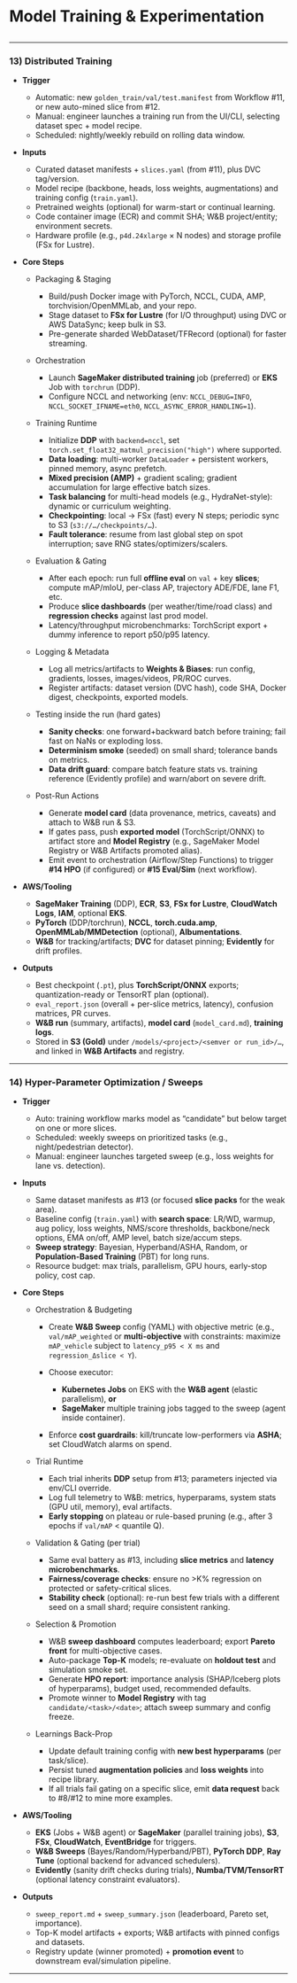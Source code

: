 # Model Training & Experimentation

##
---

### 13) Distributed Training

* **Trigger**

  * Automatic: new `golden_train/val/test.manifest` from Workflow #11, or new auto-mined slice from #12.
  * Manual: engineer launches a training run from the UI/CLI, selecting dataset spec + model recipe.
  * Scheduled: nightly/weekly rebuild on rolling data window.

* **Inputs**

  * Curated dataset manifests + `slices.yaml` (from #11), plus DVC tag/version.
  * Model recipe (backbone, heads, loss weights, augmentations) and training config (`train.yaml`).
  * Pretrained weights (optional) for warm-start or continual learning.
  * Code container image (ECR) and commit SHA; W\&B project/entity; environment secrets.
  * Hardware profile (e.g., `p4d.24xlarge` × N nodes) and storage profile (FSx for Lustre).

* **Core Steps**

  * Packaging & Staging

    * Build/push Docker image with PyTorch, NCCL, CUDA, AMP, torchvision/OpenMMLab, and your repo.
    * Stage dataset to **FSx for Lustre** (for I/O throughput) using DVC or AWS DataSync; keep bulk in S3.
    * Pre-generate sharded WebDataset/TFRecord (optional) for faster streaming.
  * Orchestration

    * Launch **SageMaker distributed training** job (preferred) or **EKS** Job with `torchrun` (DDP).
    * Configure NCCL and networking (env: `NCCL_DEBUG=INFO`, `NCCL_SOCKET_IFNAME=eth0`, `NCCL_ASYNC_ERROR_HANDLING=1`).
  * Training Runtime

    * Initialize **DDP** with `backend=nccl`, set `torch.set_float32_matmul_precision("high")` where supported.
    * **Data loading**: multi-worker `DataLoader` + persistent workers, pinned memory, async prefetch.
    * **Mixed precision (AMP)** + gradient scaling; gradient accumulation for large effective batch sizes.
    * **Task balancing** for multi-head models (e.g., HydraNet-style): dynamic or curriculum weighting.
    * **Checkpointing**: local → FSx (fast) every N steps; periodic sync to S3 (`s3://…/checkpoints/…`).
    * **Fault tolerance**: resume from last global step on spot interruption; save RNG states/optimizers/scalers.
  * Evaluation & Gating

    * After each epoch: run full **offline eval** on `val` + key **slices**; compute mAP/mIoU, per-class AP, trajectory ADE/FDE, lane F1, etc.
    * Produce **slice dashboards** (per weather/time/road class) and **regression checks** against last prod model.
    * Latency/throughput microbenchmarks: TorchScript export + dummy inference to report p50/p95 latency.
  * Logging & Metadata

    * Log all metrics/artifacts to **Weights & Biases**: run config, gradients, losses, images/videos, PR/ROC curves.
    * Register artifacts: dataset version (DVC hash), code SHA, Docker digest, checkpoints, exported models.
  * Testing inside the run (hard gates)

    * **Sanity checks**: one forward+backward batch before training; fail fast on NaNs or exploding loss.
    * **Determinism smoke** (seeded) on small shard; tolerance bands on metrics.
    * **Data drift guard**: compare batch feature stats vs. training reference (Evidently profile) and warn/abort on severe drift.
  * Post-Run Actions

    * Generate **model card** (data provenance, metrics, caveats) and attach to W\&B run & S3.
    * If gates pass, push **exported model** (TorchScript/ONNX) to artifact store and **Model Registry** (e.g., SageMaker Model Registry or W\&B Artifacts promoted alias).
    * Emit event to orchestration (Airflow/Step Functions) to trigger **#14 HPO** (if configured) or **#15 Eval/Sim** (next workflow).

* **AWS/Tooling**

  * **SageMaker Training** (DDP), **ECR**, **S3**, **FSx for Lustre**, **CloudWatch Logs**, **IAM**, optional **EKS**.
  * **PyTorch** (DDP/torchrun), **NCCL**, **torch.cuda.amp**, **OpenMMLab/MMDetection** (optional), **Albumentations**.
  * **W\&B** for tracking/artifacts; **DVC** for dataset pinning; **Evidently** for drift profiles.

* **Outputs**

  * Best checkpoint (`.pt`), plus **TorchScript/ONNX** exports; quantization-ready or TensorRT plan (optional).
  * `eval_report.json` (overall + per-slice metrics, latency), confusion matrices, PR curves.
  * **W\&B run** (summary, artifacts), **model card** (`model_card.md`), **training logs**.
  * Stored in **S3 (Gold)** under `/models/<project>/<semver or run_id>/…`, and linked in **W\&B Artifacts** and registry.

---

### 14) Hyper-Parameter Optimization / Sweeps

* **Trigger**

  * Auto: training workflow marks model as “candidate” but below target on one or more slices.
  * Scheduled: weekly sweeps on prioritized tasks (e.g., night/pedestrian detector).
  * Manual: engineer launches targeted sweep (e.g., loss weights for lane vs. detection).

* **Inputs**

  * Same dataset manifests as #13 (or focused **slice packs** for the weak area).
  * Baseline config (`train.yaml`) with **search space**: LR/WD, warmup, aug policy, loss weights, NMS/score thresholds, backbone/neck options, EMA on/off, AMP level, batch size/accum steps.
  * **Sweep strategy**: Bayesian, Hyperband/ASHA, Random, or **Population-Based Training** (PBT) for long runs.
  * Resource budget: max trials, parallelism, GPU hours, early-stop policy, cost cap.

* **Core Steps**

  * Orchestration & Budgeting

    * Create **W\&B Sweep** config (YAML) with objective metric (e.g., `val/mAP_weighted` or **multi-objective** with constraints: maximize `mAP_vehicle` subject to `latency_p95 < X ms` and `regression_Δslice < Y`).
    * Choose executor:

      * **Kubernetes Jobs** on EKS with the **W\&B agent** (elastic parallelism), **or**
      * **SageMaker** multiple training jobs tagged to the sweep (agent inside container).
    * Enforce **cost guardrails**: kill/truncate low-performers via **ASHA**; set CloudWatch alarms on spend.
  * Trial Runtime

    * Each trial inherits **DDP** setup from #13; parameters injected via env/CLI override.
    * Log full telemetry to W\&B: metrics, hyperparams, system stats (GPU util, memory), eval artifacts.
    * **Early stopping** on plateau or rule-based pruning (e.g., after 3 epochs if `val/mAP` < quantile Q).
  * Validation & Gating (per trial)

    * Same eval battery as #13, including **slice metrics** and **latency microbenchmarks**.
    * **Fairness/coverage checks**: ensure no >K% regression on protected or safety-critical slices.
    * **Stability check** (optional): re-run best few trials with a different seed on a small shard; require consistent ranking.
  * Selection & Promotion

    * W\&B **sweep dashboard** computes leaderboard; export **Pareto front** for multi-objective cases.
    * Auto-package **Top-K** models; re-evaluate on **holdout test** and simulation smoke set.
    * Generate **HPO report**: importance analysis (SHAP/Iceberg plots of hyperparams), budget used, recommended defaults.
    * Promote winner to **Model Registry** with tag `candidate/<task>/<date>`; attach sweep summary and config freeze.
  * Learnings Back-Prop

    * Update default training config with **new best hyperparams** (per task/slice).
    * Persist tuned **augmentation policies** and **loss weights** into recipe library.
    * If all trials fail gating on a specific slice, emit **data request** back to #8/#12 to mine more examples.

* **AWS/Tooling**

  * **EKS** (Jobs + W\&B agent) or **SageMaker** (parallel training jobs), **S3**, **FSx**, **CloudWatch**, **EventBridge** for triggers.
  * **W\&B Sweeps** (Bayes/Random/Hyperband/PBT), **PyTorch DDP**, **Ray Tune** (optional backend for advanced schedulers).
  * **Evidently** (sanity drift checks during trials), **Numba/TVM/TensorRT** (optional latency constraint evaluators).

* **Outputs**

  * `sweep_report.md` + `sweep_summary.json` (leaderboard, Pareto set, importance).
  * Top-K model artifacts + exports; W\&B artifacts with pinned configs and datasets.
  * Registry update (winner promoted) + **promotion event** to downstream eval/simulation pipeline.

---

